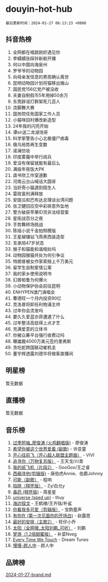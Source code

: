 # douyin-hot-hub

`最后更新时间：2024-01-27 06:13:23 +0800`

## 抖音热榜

1. 全网都在唱跳刚好遇见你
1. 李蠕蠕张踩铃新剧开播
1. 何以中国向海泉州
1. 罗爷爷的动物园
1. 向母亲发信息的男孩确认离世
1. 昆明动物园计划将猫移出猴山
1. 国民党156亿党产被没收
1. 夫妻自制假币5年用掉50余万
1. 东莞辟谣打群架死几百人
1. 烫脚舞大赛
1. 国务院任免国家工作人员
1. 小猫咪回村爆改新造型
1. 24年我的闪亮开始
1. 谭sir送二龙湖浩哥
1. 科学家警告小心北极僵尸病毒
1. 俄乌局势再生变数
1. 诺澜仿妆
1. 印度雾霾中举行阅兵
1. 爱没有保留就能有最后么
1. 满级年夜饭大PK
1. 虞书欣工作室道歉
1. 河南云台山喊话大圆哥
1. 当好奇小猫遇到陌生人
1. 雷政富刑满释放
1. 安提瓜和巴布达总理谈台湾问题
1. 张卫健回应空中彩排意外坠地
1. 警方破获苹果ID贷非法经营案
1. 星街战百分之夜
1. 手势舞转场挑战
1. 陈瑶小说千金拍照模版
1. 王星越镶钻飞燕黑西装造型
1. 言承旭47岁状态
1. 猴子和猫能和谐相处吗
1. 动物园猴猫共处为何引争议
1. 特朗普被女作家索赔上千万美元
1. 留学生自制爱情公寓
1. 我的家乡使用说明书
1. 幻兽帕鲁为何爆火
1. 小动物保护协会前往昆明
1. ENHYPEN澳门演唱会
1. 曹德旺一个月内投资90亿
1. 克洛普将卸任利物浦主帅
1. 过年你会烫发吗
1. 要久久爱蓝亦菲遭遇了什么
1. 过年整活高低得上点才艺
1. 充满爱意的立体书
1. 你被众筹平台强行收费过吗
1. 曝雄鹿4000万美元签约里弗斯
1. 贪吃蛇跨国联动崔杋圭
1. 董宇辉透露刘德华将做客直播间

## 明星榜

暂无数据

## 直播榜

暂无数据

## 音乐榜

1. [过季短袖_廖俊涛 (火鸡翻唱版)](https://sf3-cdn-tos.douyinstatic.com/obj/tos-cn-ve-2774/ogQVJl0tRBKxQgZji7YClFEBrVDeHpPTWfCZbQ) - 廖俊涛
1. [希望你被这个世界爱着 (副歌)](https://sf86-cdn-tos.douyinstatic.com/obj/tos-cn-ve-2774/oUHCmWQfZlE3QQBKBeD8rCFLpJzPgCpImhsxMt) - 许亚童
1. [开心往前飞（开心超人联盟主题曲）](https://sf86-cdn-tos.douyinstatic.com/obj/tos-cn-ve-2774/9d8fb7c82cf1421fb93a9fe925275e0a) - VIVI
1. [追寻你（万物复苏版）](https://sf3-cdn-tos.douyinstatic.com/obj/tos-cn-ve-2774/oYeAZJsbjIDit9APmBg8u6uDUQnHmoCf3gbo74) - 王天戈/川青
1. [我的纸飞机（片段2）](https://sf6-cdn-tos.douyinstatic.com/obj/tos-cn-ve-2774/oM2ZrKcg2CD5AeRB2gkeXOFB1IxAGJdZPazYHf) - GooGoo/王之睿
1. [西厢寻他(剪辑版)](https://sf86-cdn-tos.douyinstatic.com/obj/tos-cn-ve-2774/oUsAVfAQKlRNxEv5qxvIB8o5qmIWUcXbzJKJhw) - 唐伯虎Annie、伯爵Johnny
1. [可能（副歌）](https://sf86-cdn-tos.douyinstatic.com/obj/tos-cn-ve-2774/cde1731888894259b333569393c2fb51) - 程响
1. [陷阱（释怀版）](https://sf3-cdn-tos.douyinstatic.com/obj/tos-cn-ve-2774/oE8C21LeZrzKLDFfQYgMzx4GAIHageG5IzayY7) - Zy/白允y
1. [毒药 (释怀版)](https://sf86-cdn-tos.douyinstatic.com/obj/tos-cn-ve-2774/oYILMEAzspdZBIzy4frJNB8ZHPHWAhiwowd4Ad) - 周星星
1. [universe (sped up)](https://sf86-cdn-tos.douyinstatic.com/obj/tos-cn-ve-2774/oIQnurQLDCsdYeegkM4CKuVb23MZBXtX6QB8bv) - thuy
1. [海边探戈](https://sf86-cdn-tos.douyinstatic.com/obj/tos-cn-ve-2774/os9gE0VQCGqt6VQkZDyBBYvfSDY0QFe3vVmubn) - 王鹤棣/王齐铭/朴鲨
1. [你看我多可爱（剪辑版）](https://sf86-cdn-tos.douyinstatic.com/obj/tos-cn-ve-2774/018d241ee66a4a189b2fa9ea2fe3363d) - 宝韵童声
1. [有你在 (第一次见面你的开场白)](https://sf86-cdn-tos.douyinstatic.com/obj/tos-cn-ve-2774/oAthrQ3ClJBfI57uBoFEgNDYtNCZ0TSYQQfxQ0) - 赵露思
1. [最好的安排（主歌2）](https://sf3-cdn-tos.douyinstatic.com/obj/tos-cn-ve-2774/oMMZX1DuHpMwgoDztBmZswgQnbCeeANZxBHkFY) - 旺仔小乔
1. [太阳（全网搜_太阳刘鹏_可听）](https://sf3-cdn-tos.douyinstatic.com/obj/tos-cn-ve-2774/ogWbyIQnlBFImVbeDocRdCIYtBHlbJXgfZMvgz) - 刘鹏
1. [梦游（1.2倍甜蜜版）](https://sf3-cdn-tos.douyinstatic.com/obj/tos-cn-ve-2774/o4gyAUm8hwufoEABmwVIiQtHsFuGzAEEWtNMzo) - 补菜Nveg
1. [Every Time We Touch](https://sf3-cdn-tos.douyinstatic.com/obj/tos-cn-ve-2774/ogN6lUKQeBBfEVhIOMikG1CcJjugxk1tztZyhP) - Dream Tunes
1. [慢慢-颜人中](https://sf86-cdn-tos.douyinstatic.com/obj/tos-cn-ve-2774/ocjHNfBXdBxQNC8ZGAeoLMFTUgtBg8bkExunDC) - 颜人中

## 品牌榜

[2024-01-27-brand.md](2024-01-27-brand.md)
